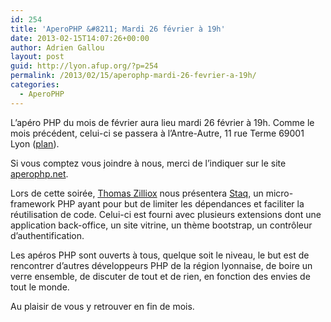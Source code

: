 ```yaml
---
id: 254
title: 'AperoPHP &#8211; Mardi 26 février à 19h'
date: 2013-02-15T14:07:26+00:00
author: Adrien Gallou
layout: post
guid: http://lyon.afup.org/?p=254
permalink: /2013/02/15/aperophp-mardi-26-fevrier-a-19h/
categories:
  - AperoPHP
---
```

L&rsquo;apéro PHP du mois de février aura lieu mardi 26 février à 19h. Comme le mois précédent, celui-ci se passera à l&rsquo;Antre-Autre, 11 rue Terme 69001 Lyon ([plan](http://goo.gl/maps/Wb31r)).

Si vous comptez vous joindre à nous, merci de l&rsquo;indiquer sur le site [aperophp.net](http://www.aperophp.net/287/view.html).

Lors de cette soirée, [Thomas Zilliox](https://twitter.com/iamtzi) nous présentera [Staq](https://github.com/pixel418/Staq), un micro-framework PHP ayant pour but de limiter les dépendances et faciliter la réutilisation de code. Celui-ci est fourni avec plusieurs extensions dont une application back-office, un site vitrine, un thème bootstrap, un contrôleur d&rsquo;authentification.

Les apéros PHP sont ouverts à tous, quelque soit le niveau, le but est de rencontrer d’autres développeurs PHP de la région lyonnaise, de boire un verre ensemble, de discuter de tout et de rien, en fonction des envies de tout le monde.

Au plaisir de vous y retrouver en fin de mois.